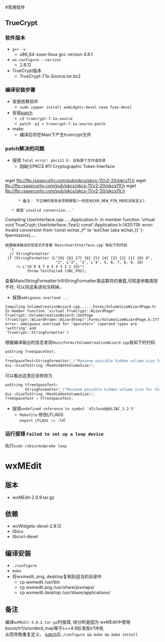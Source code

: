 #常用软件

## TrueCrypt

### 软件版本
   * `g++ -v`
      * x86_64-suse-linux  gcc version 4.8.1
   * `wx-configure --version`
      * 2.8.12
   * TrueCrypt版本
      * TrueCrypt-7.1a-Source.tar.bz2

### 编译安装步骤
   * 安装依赖软件
      * `sudo zypper install wxWidgets-devel nasm fuse-devel`
   * 安装[patch](truecrypt-7.1a.patch)
      * `cd truecrypt-7.1a-source`
      * `patch -p1 < truecrypt-7.1a-source.patch`
   * make
      * 编译后将在Main下产生truecrypt文件

### patch解决的问题
   * 报错 `fatal error: pkcs11.h: 没有那个文件或目录`
     *  因缺少PKCS #11 Cryptographic Token Interface
     ```
wget ftp://ftp.rsasecurity.com/pub/pkcs/pkcs-11/v2-20/pkcs11.h
wget ftp://ftp.rsasecurity.com/pub/pkcs/pkcs-11/v2-20/pkcs11f.h
wget ftp://ftp.rsasecurity.com/pub/pkcs/pkcs-11/v2-20/pkcs11t.h
```
      * 备注： 不正确的版本会导致报错(一些宏如CKR_NEW_PIN_MODE没有定义).

   * 报错`invalid conversion...`
```
Compiling UserInterface.cpp......Application.h: In member function 
'virtual void TrueCrypt::UserInterface::Test() const':Application.h:1420:118: 
error: invalid conversion from ‘const wchar_t*’ to ‘wxChar {aka wchar_t}’ [-fpermissive].....
```
根据编译输出的信息文件查看`Main/UserInterface.cpp`有如下的代码
```c
  // StringFormatter
 if (StringFormatter (L"{9} {8} {7} {6} {5} {4} {3} {2} {1} {0} 0",
                       "1", L"2", '3', L'4', 5, 6, 7, 8, 9, 10) 
     != L"10 9 8 7 6 5 4 3 2 1 {0}")
          throw TestFailed (SRC_POS);
```
查看Main/StringFormatter.h中StringFormatter类运算符的重载,可知是参数类型不符;
可以将这条语句注释掉。

   * 报错`ambiguous overload ...`
```
Compiling VolumeCreationWizard.cpp......Forms/VolumeSizeWizardPage.h: 
In member function 'virtual TrueCrypt::WizardPage* TrueCrypt::VolumeCreationWizard::GetPage
(TrueCrypt::WizardFrame::WizardStep)':Forms/VolumeSizeWizardPage.h:177:20: 
error: ambiguous overload for ‘operator=’ (operand types are 'wxString' and
'TrueCrypt::StringFormatter')
```
根据编译输出的信息发现`Main/Forms/VolumeCreationWizard.cpp`有如下的代码
```c
wxString freeSpaceText;
....
freeSpaceText=StringFormatter(_("Maximum possible hidden volume size for this volume is {0}."),
Gui->SizeToString (MaxHiddenVolumeSize));
```
可以看出这里应该修改为
```c
wxString tfreeSpaceText=
         StringFormatter(_("Maximum possible hidden volume size for this volume is {0}."),
Gui->SizeToString (MaxHiddenVolumeSize));
freeSpaceText = tfreeSpaceText;
```
   * 报错`undefined reference to symbol 'dlclose@@GLIBC_2.2.5'`
      * `Makefile` 修改LFLAGS   
`export LFLAGS := -ldl`

### 运行报错 `Failed to set up a loop device`
执行`sudo /sbin/modprobe loop`


# wxMEdit
## 版本
   * wxMEdit-2.9.9.tar.gz
## 依赖
   * wxWidgets-devel-2.8.12
   * libicu
   * libcurl-devel
   
## 编译安装
   * `./configure`
   * `make`
   * 将wxmedit, png, desktop复制到适当的目录中
      * cp wxmedit /usr/bin
      * cp wxmedit.png /usr/share/pixmaps/
      * cp wxmedit.desktop /usr/share/applications/
## 备注
编译`wxMEdit-3.0.2.tar.gz`时报错, 经分析是因为 wxMEdit中使用boost/tr1/unorderd_map等于c++4.8标准库tr1冲突,  
从而导致重复定义。 [patch](wxMEdit-3.0.2.patch)后`./configure && make && make install`
